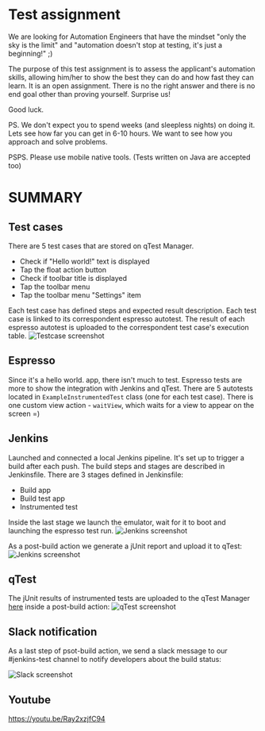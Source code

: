# Test assignment

We are looking for Automation Engineers that have the mindset "only the sky is the limit" and "automation doesn't stop at testing, it's just a beginning!" ;)

The purpose of this test assignment is to assess the applicant's automation skills, allowing him/her to show the best they can do and how fast they can learn.
It is an open assignment. There is no the right answer and there is no end goal other than proving yourself. Surprise us!

Good luck.

PS. We don't expect you to spend weeks (and sleepless nights) on doing it. Lets see how far you can get in 6-10 hours. We want to see how you approach and solve problems.

PSPS. Please use mobile native tools. (Tests written on Java are accepted too)


# SUMMARY

## Test cases
There are 5 test cases that are stored on qTest Manager. 
- Check if "Hello world!" text is displayed
- Tap the float action button
- Check if toolbar title is displayed
- Tap the toolbar menu 
- Tap the toolbar menu "Settings" item

Each test case has defined steps and expected result description. Each test case is linked to its correspondent espresso autotest. The result of each espresso autotest is uploaded to the correspondent test case's execution table.
![Testcase screenshot](https://i.ibb.co/8K0h55j/Screenshot-2020-09-06-at-01-16-48.png)

## Espresso
Since it's a hello world. app, there isn't much to test. Espresso tests are more to show the integration with Jenkins and qTest.
There are 5 autotests located in `ExampleInstrumentedTest` class (one for each test case).
There is one custom view action - `waitView`, which waits for a view to appear on the screen =)

## Jenkins
Launched and connected a local Jenkins pipeline. It's set up to trigger a build after each push. The build steps and stages are described in Jenkinsfile.
There are 3 stages defined in Jenkinsfile:
- Build app
- Build test app
- Instrumented test

Inside the last stage we launch the emulator, wait for it to boot and launching the espresso test run.
![Jenkins screenshot](https://i.ibb.co/W3nJZfz/Screenshot-2020-09-06-at-01-16-19.png)

As a post-build action we generate a jUnit report and upload it to qTest:
![Jenkins screenshot](https://i.ibb.co/RcyJPPY/Screenshot-2020-09-05-at-00-13-12.png)

## qTest
The jUnit results of instrumented tests are uploaded to the qTest Manager [here](https://androidtest.qtestnet.com/) inside a post-build action:
![qTest screenshot](https://i.ibb.co/9w7x8T8/Screenshot-2020-09-06-at-01-38-06.png)

## Slack notification
As a last step of psot-build action, we send a slack message to our #jenkins-test channel to notify developers about the build status:
 
![Slack screenshot](https://i.ibb.co/MRKz3Yh/Screenshot-2020-09-06-at-02-33-21.png)

## Youtube
https://youtu.be/Ray2xzjfC94
